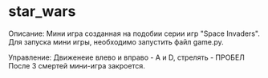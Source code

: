 # star_wars
Описание: Мини игра созданная на подобии серии игр "Space Invaders".
Для запуска мини игры, необходимо запустить файл game.py. 

Управление: Движенеие влево и вправо - A и D, стрелять - ПРОБЕЛ
После 3 смертей мини-игра закроется.
